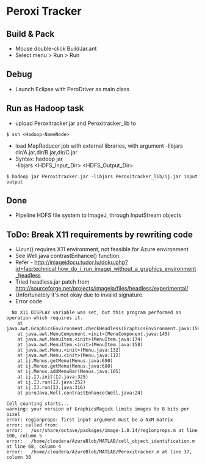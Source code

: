 Peroxi Tracker
============

Build & Pack
--------------
- Mouse double-click BuildJar.ant 
- Select menu > Run > Run

Debug 
--------------
- Launch Eclipse with PeroDriver as main class
  
Run as Hadoop task
--------------
- upload Peroxitracker.jar and Peroxitracker_lib to <Hadoop-NameNode>

```
$ ssh <Hadoop-NameNode>
```

- load MapReducer job with external libraries, with argument -libjars dir/A.jar,dir/B.jar,dir/C.jar
- Syntax: hadoop jar <Main Jar> -libjars <External Libraries> <HDFS_Input_Dir> <HDFS_Output_Dir>

```
$ hadoop jar Peroxitracker.jar -libjars Peroxitracker_lib/ij.jar input output
```

Done
--------------
- Pipeline HDFS file system to ImageJ, through InputStream objects


ToDo: Break X11 requirements by rewriting code
--------------
- IJ.run() requires X11 environment, not feasible for Azure environment
- See Well.java contrastEnhance() function.
- Refer - http://imagejdocu.tudor.lu/doku.php?id=faq:technical:how_do_i_run_imagej_without_a_graphics_environment_headless
- Tried headless.jar patch from http://sourceforge.net/projects/imageja/files/headless/experimental/
- Unfortunately it's not okay due to invalid signature.
- Error code 

```
  No X11 DISPLAY variable was set, but this program performed an operation which requires it.
	at java.awt.GraphicsEnvironment.checkHeadless(GraphicsEnvironment.java:159)
	at java.awt.MenuComponent.<init>(MenuComponent.java:145)
	at java.awt.MenuItem.<init>(MenuItem.java:174)
	at java.awt.MenuItem.<init>(MenuItem.java:158)
	at java.awt.Menu.<init>(Menu.java:132)
	at java.awt.Menu.<init>(Menu.java:112)
	at ij.Menus.getMenu(Menus.java:690)
	at ij.Menus.getMenu(Menus.java:680)
	at ij.Menus.addMenuBar(Menus.java:105)
	at ij.IJ.init(IJ.java:325)
	at ij.IJ.run(IJ.java:252)
	at ij.IJ.run(IJ.java:316)
	at peroJava.Well.contrastEnhance(Well.java:24)
```	

```
Cell counting starts...
warning: your version of GraphicsMagick limits images to 8 bits per pixel
error: regionprops: first input argument must be a NxM matrix
error: called from:
error:   /usr/share/octave/packages/image-1.0.14/regionprops.m at line 100, column 5
error:   /home/cloudera/AzureBlob/MATLAB/cell_object_identification.m at line 68, column 4
error:   /home/cloudera/AzureBlob/MATLAB/Peroxitracker.m at line 37, column 30
```
